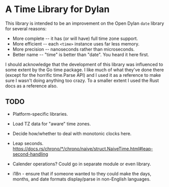 # A Time Library for Dylan

This library is intended to be an improvement on the Open Dylan `date` library
for several reasons:

*  More complete -- it has (or will have) full time zone support.
*  More efficient -- each `<time>` instance uses far less memory.
*  More precision -- nanoseconds rather than microseconds.
*  Better name -- "time" is better than "date". You heard it here first.

I should acknowledge that the development of this library was influenced to
some extent by the Go time package. I like much of what they've done there
(except for the horrific time.Parse API) and I used it as a reference to make
sure I wasn't doing anything too crazy. To a smaller extent I used the Rust
docs as a reference also.

## TODO

*  Platform-specific libraries.

*  Load TZ data for "aware" time zones.

*  Decide how/whether to deal with monotonic clocks here.

*  Leap seconds.
   https://docs.rs/chrono/*/chrono/naive/struct.NaiveTime.html#leap-second-handling

*  Calender operations? Could go in separate module or even library.

*  i18n - ensure that if someone wanted to they could make the days,
   months, and date formats display/parse in non-English languages.

